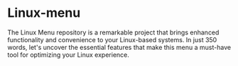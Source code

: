 # Linux-menu
The Linux Menu repository is a remarkable project that brings enhanced functionality and convenience to your Linux-based systems. In just 350 words, let's uncover the essential features that make this menu a must-have tool for optimizing your Linux experience.
